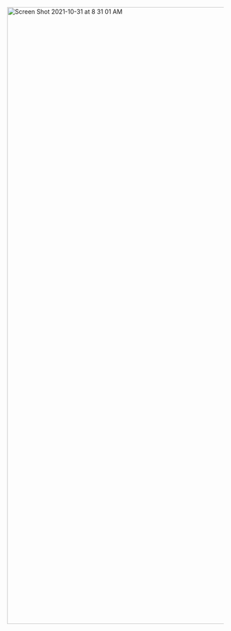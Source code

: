 
<img width="1436" alt="Screen Shot 2021-10-31 at 8 31 01 AM" src="https://user-images.githubusercontent.com/88952205/139583372-2e91bd08-fe5a-4212-be73-6195f91dfdee.png">
